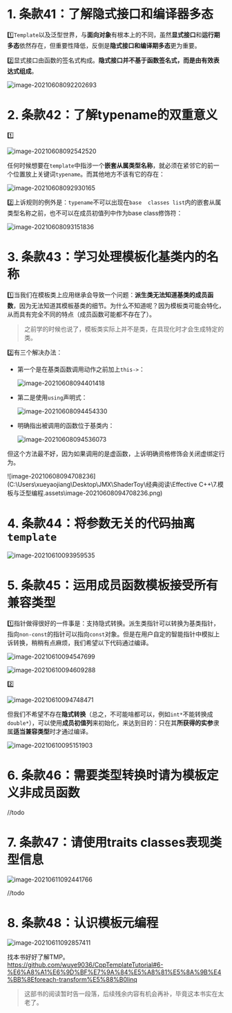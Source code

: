 # 1. 条款41：了解隐式接口和编译器多态

:one:`Template`以及泛型世界，与**面向对象**有根本上的不同，虽然**显式接口**和**运行期多态**依然存在，但重要性降低，反倒是**隐式接口和编译期多态**更为重要。

:two:显式接口由函数的签名式构成。**隐式接口并不基于函数签名式，而是由有效表达式组成**。

![image-20210608092202693](7.模板与泛型编程.assets\image-20210608092202693.png)



# 2. 条款42：了解typename的双重意义

:one:

![image-20210608092542520](7.模板与泛型编程.assets\image-20210608092542520.png)

任何时候想要在`template`中指涉一个**嵌套从属类型名称**，就必须在紧邻它的前一个位置放上关键词`typename`。而其他地方不该有它的存在：

![image-20210608092930165](7.模板与泛型编程.assets\image-20210608092930165.png)

:two:上诉规则的例外是：`typename`不可以出现在`base  classes list`内的嵌套从属类型名称之前，也不可以在成员初值列中作为base class修饰符：

![image-20210608093151836](7.模板与泛型编程.assets\image-20210608093151836-1623115916517.png)



# 3. 条款43：学习处理模板化基类内的名称

:one:当我们​在模板类上应用继承会导致一个问题：**派生类无法知道基类的成员函数**，因为无法知道其模板基类的细节。为什么不知道呢？因为模板类可能会特化，从而具有完全不同的特点（成员函数可能都不存在了）。

> 之前学的时候也说了，模板类实际上并不是类，在具现化时才会生成特定的类。

:two:有三个解决办法：

- 第一个是在基类函数调用动作之前加上`this->`：

  ![image-20210608094401418](7.模板与泛型编程.assets\image-20210608094401418.png)

- 第二是使用`using`声明式：

  ![image-20210608094454330](7.模板与泛型编程.assets\image-20210608094454330.png)

- 明确指出被调用的函数位于基类内：

  ![image-20210608094536073](7.模板与泛型编程.assets\image-20210608094536073.png)

但这个方法最不好，因为如果调用的是虚函数，上诉明确资格修饰会关闭虚绑定行为。

![image-20210608094708236](C:\Users\xueyaojiang\Desktop\JMX\ShaderToy\经典阅读\Effective C++\7.模板与泛型编程.assets\image-20210608094708236.png)



# 4. 条款44：将参数无关的代码抽离`template`

![image-20210610093959535](7.模板与泛型编程.assets\image-20210610093959535-1623289201160.png)



# 5. 条款45：运用成员函数模板接受所有兼容类型

:one:指针做得很好的一件事是：支持隐式转换。派生类指针可以转换为基类指针，指向`non-const`的指针可以指向`const`对象。但是在用户自定的智能指针中模拟上诉转换，稍稍有点麻烦，我们希望以下代码通过编译。

![image-20210610094547699](7.模板与泛型编程.assets\image-20210610094547699.png)

![image-20210610094609288](7.模板与泛型编程.assets\image-20210610094609288.png)

:two:

![image-20210610094748471](7.模板与泛型编程.assets\image-20210610094748471.png)

但我们不希望不存在**隐式转换**（总之，不可能啥都可以，例如`int*`不能转换成`double*`），可以使用**成员初值列**来初始化，来达到目的：只在其**所获得的实参**隶属**适当兼容类型**时才通过编译。

![image-20210610095151903](7.模板与泛型编程.assets\image-20210610095151903.png)



# 6. 条款46：需要类型转换时请为模板定义非成员函数

//todo



# 7. 条款47：请使用traits classes表现类型信息

![image-20210611092441766](7.模板与泛型编程.assets\image-20210611092441766.png)

//todo



# 8. 条款48：认识模板元编程

![image-20210611092857411](7.模板与泛型编程.assets\image-20210611092857411.png)

找本书好好了解TMP。https://github.com/wuye9036/CppTemplateTutorial#6-%E6%A8%A1%E6%9D%BF%E7%9A%84%E5%A8%81%E5%8A%9B%E4%BB%8Eforeach-transform%E5%88%B0linq





> 这部书的阅读暂时告一段落，后续残余内容有机会再补，毕竟这本书实在太老了。

